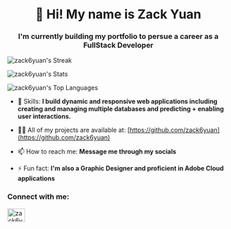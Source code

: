<h1 align="center">👋 Hi! My name is Zack Yuan</h1>
<h3 align="center">I'm currently building my portfolio to persue a career as a FullStack Developer</h3>

![zack6yuan's Streak](https://github-readme-streak-stats.herokuapp.com/?user=zack6yuan&theme=midnight-purple&hide_border=true)

![zack6yuan's Stats](https://github-readme-stats.vercel.app/api?username=zack6yuan&theme=midnight-purple&show_icons=true&hide_border=true&count_private=true)

![zack6yuan's Top Languages](https://github-readme-stats.vercel.app/api/top-langs/?username=zack6yuan&theme=midnight-purple&show_icons=true&hide_border=true&layout=compact)

- 🤝 Skills: **I build dynamic and responsive web applications including creating and managing multiple databases and predicting + enabling user interactions.**

- 👨‍💻 All of my projects are available at: [https://github.com/zack6yuan](https://github.com/zack6yuan)

- 📫 How to reach me: **Message me through my socials**

- ⚡ Fun fact: **I'm also a Graphic Designer and proficient in Adobe Cloud applications**

<h3 align="left">Connect with me:</h3>
<p align="left">
<a href="https://linkedin.com/in/zack6yuan" target="blank"><img align="center" src="https://raw.githubusercontent.com/rahuldkjain/github-profile-readme-generator/master/src/images/icons/Social/linked-in-alt.svg" alt="zack6yuan" height="30" width="40" /></a>
